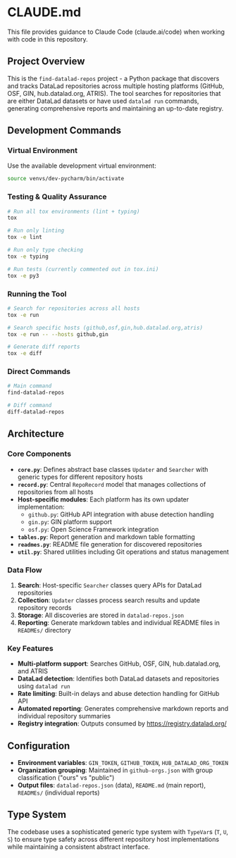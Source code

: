 # CLAUDE.md

This file provides guidance to Claude Code (claude.ai/code) when working with code in this repository.

## Project Overview

This is the `find-datalad-repos` project - a Python package that discovers and tracks DataLad repositories across multiple hosting platforms (GitHub, OSF, GIN, hub.datalad.org, ATRIS). The tool searches for repositories that are either DataLad datasets or have used `datalad run` commands, generating comprehensive reports and maintaining an up-to-date registry.

## Development Commands

### Virtual Environment
Use the available development virtual environment:
```bash
source venvs/dev-pycharm/bin/activate
```

### Testing & Quality Assurance
```bash
# Run all tox environments (lint + typing)
tox

# Run only linting
tox -e lint

# Run only type checking
tox -e typing

# Run tests (currently commented out in tox.ini)
tox -e py3
```

### Running the Tool
```bash
# Search for repositories across all hosts
tox -e run

# Search specific hosts (github,osf,gin,hub.datalad.org,atris)
tox -e run -- --hosts github,gin

# Generate diff reports
tox -e diff
```

### Direct Commands
```bash
# Main command
find-datalad-repos

# Diff command
diff-datalad-repos
```

## Architecture

### Core Components

- **`core.py`**: Defines abstract base classes `Updater` and `Searcher` with generic types for different repository hosts
- **`record.py`**: Central `RepoRecord` model that manages collections of repositories from all hosts
- **Host-specific modules**: Each platform has its own updater implementation:
  - `github.py`: GitHub API integration with abuse detection handling
  - `gin.py`: GIN platform support
  - `osf.py`: Open Science Framework integration
- **`tables.py`**: Report generation and markdown table formatting
- **`readmes.py`**: README file generation for discovered repositories
- **`util.py`**: Shared utilities including Git operations and status management

### Data Flow

1. **Search**: Host-specific `Searcher` classes query APIs for DataLad repositories
2. **Collection**: `Updater` classes process search results and update repository records
3. **Storage**: All discoveries are stored in `datalad-repos.json`
4. **Reporting**: Generate markdown tables and individual README files in `READMEs/` directory

### Key Features

- **Multi-platform support**: Searches GitHub, OSF, GIN, hub.datalad.org, and ATRIS
- **DataLad detection**: Identifies both DataLad datasets and repositories using `datalad run`
- **Rate limiting**: Built-in delays and abuse detection handling for GitHub API
- **Automated reporting**: Generates comprehensive markdown reports and individual repository summaries
- **Registry integration**: Outputs consumed by https://registry.datalad.org/

## Configuration

- **Environment variables**: `GIN_TOKEN`, `GITHUB_TOKEN`, `HUB_DATALAD_ORG_TOKEN`
- **Organization grouping**: Maintained in `github-orgs.json` with group classification ("ours" vs "public")
- **Output files**: `datalad-repos.json` (data), `README.md` (main report), `READMEs/` (individual reports)

## Type System

The codebase uses a sophisticated generic type system with `TypeVar`s (`T`, `U`, `S`) to ensure type safety across different repository host implementations while maintaining a consistent abstract interface.
